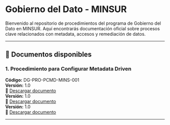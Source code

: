 

# Gobierno del Dato - MINSUR

Bienvenido al repositorio de procedimientos del programa de Gobierno del Dato en MINSUR. Aquí encontrarás documentación oficial sobre procesos clave relacionados con metadata, accesos y remediación de datos.

---

## 📘 Documentos disponibles

### 1. Procedimiento para Configurar Metadata Driven
**Código:** DG-PRO-PCMD-MINS-001  
**Versión:** 1.0  
📄 [Descargar documento](DG-PRO-PCMD-MINS-001-Procedimiento%20para%20Configurar%20Metadata%20Driven%20v1.0.docx)  
**Versión:** 1.0  
📄 [Descargar documento](DG-PRO-PAUC-Procedimiento%20para%20Solicitar%20Accesos%20a%20Unity%20Catalog%20v1.0.docx)  
**Versión:** 1.0  
📄 [Descargar documento](DG-PRO-PCRD-MINS-001-Procedimiento%20Corporativo%20de%20Remediación%20de%20Datos%20v1.0.docx)

---

